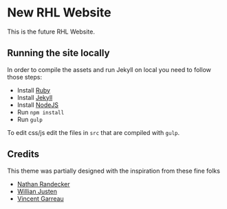 # New RHL Website

This is the future RHL Website.

## Running the site locally

In order to compile the assets and run Jekyll on local you need to follow those steps:

- Install [Ruby](https://www.ruby-lang.org)
- Install [Jekyll](http://jekyllrb.com)
- Install [NodeJS](https://nodejs.org/)
- Run `npm install`
- Run `gulp`

To edit css/js edit the files in `src` that are compiled with `gulp`.


## Credits

This theme was partially designed with the inspiration from these fine folks
- [Nathan Randecker](https://github.com/nrandecker/particle)
- [Willian Justen](https://github.com/willianjusten/will-jekyll-template)
- [Vincent Garreau](https://github.com/VincentGarreau/particles.js/)
